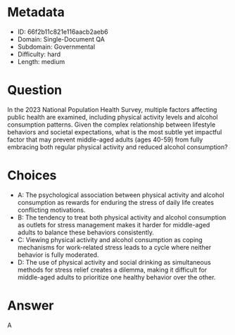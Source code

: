 # Metadata

- ID: 66f2b11c821e116aacb2aeb6
- Domain: Single-Document QA
- Subdomain: Governmental
- Difficulty: hard
- Length: medium

# Question

In the 2023 National Population Health Survey, multiple factors affecting public health are examined, including physical activity levels and alcohol consumption patterns. Given the complex relationship between lifestyle behaviors and societal expectations, what is the most subtle yet impactful factor that may prevent middle-aged adults (ages 40-59) from fully embracing both regular physical activity and reduced alcohol consumption?

# Choices

- A: The psychological association between physical activity and alcohol consumption as rewards for enduring the stress of daily life creates conflicting motivations.
- B: The tendency to treat both physical activity and alcohol consumption as outlets for stress management makes it harder for middle-aged adults to balance these behaviors consistently.
- C: Viewing physical activity and alcohol consumption as coping mechanisms for work-related stress leads to a cycle where neither behavior is fully moderated.
- D: The use of physical activity and social drinking as simultaneous methods for stress relief creates a dilemma, making it difficult for middle-aged adults to prioritize one healthy behavior over the other.

# Answer

A
